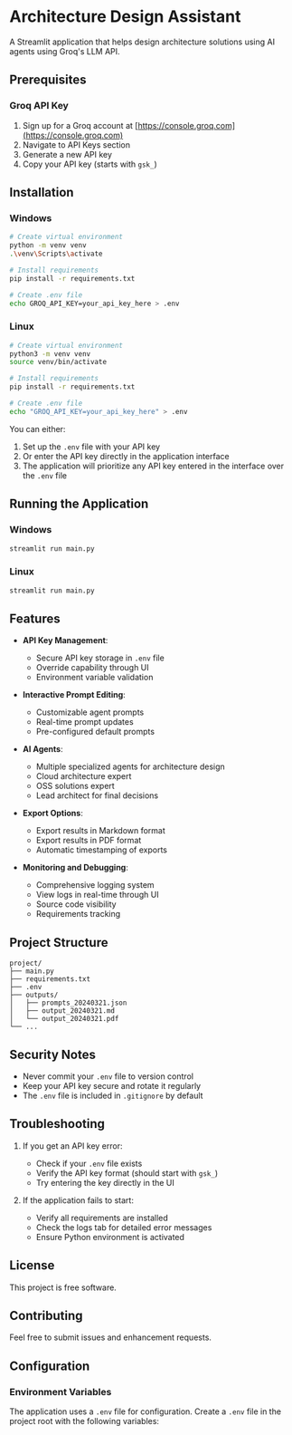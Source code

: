 # Architecture Design Assistant

A Streamlit application that helps design architecture solutions using AI agents using Groq's LLM API.

## Prerequisites

### Groq API Key
1. Sign up for a Groq account at [https://console.groq.com](https://console.groq.com)
2. Navigate to API Keys section
3. Generate a new API key
4. Copy your API key (starts with `gsk_`)

## Installation

### Windows
```bash
# Create virtual environment
python -m venv venv
.\venv\Scripts\activate

# Install requirements
pip install -r requirements.txt

# Create .env file
echo GROQ_API_KEY=your_api_key_here > .env
```

### Linux
```bash
# Create virtual environment
python3 -m venv venv
source venv/bin/activate

# Install requirements
pip install -r requirements.txt

# Create .env file
echo "GROQ_API_KEY=your_api_key_here" > .env
```

You can either:
1. Set up the `.env` file with your API key
2. Or enter the API key directly in the application interface
3. The application will prioritize any API key entered in the interface over the `.env` file

## Running the Application

### Windows
```bash
streamlit run main.py
```

### Linux
```bash
streamlit run main.py
```

## Features

- **API Key Management**:
  - Secure API key storage in `.env` file
  - Override capability through UI
  - Environment variable validation

- **Interactive Prompt Editing**:
  - Customizable agent prompts
  - Real-time prompt updates
  - Pre-configured default prompts

- **AI Agents**:
  - Multiple specialized agents for architecture design
  - Cloud architecture expert
  - OSS solutions expert
  - Lead architect for final decisions

- **Export Options**:
  - Export results in Markdown format
  - Export results in PDF format
  - Automatic timestamping of exports

- **Monitoring and Debugging**:
  - Comprehensive logging system
  - View logs in real-time through UI
  - Source code visibility
  - Requirements tracking

## Project Structure

```
project/
├── main.py
├── requirements.txt
├── .env
├── outputs/
│   ├── prompts_20240321.json
│   ├── output_20240321.md
│   └── output_20240321.pdf
└── ...
```

## Security Notes

- Never commit your `.env` file to version control
- Keep your API key secure and rotate it regularly
- The `.env` file is included in `.gitignore` by default

## Troubleshooting

1. If you get an API key error:
   - Check if your `.env` file exists
   - Verify the API key format (should start with `gsk_`)
   - Try entering the key directly in the UI

2. If the application fails to start:
   - Verify all requirements are installed
   - Check the logs tab for detailed error messages
   - Ensure Python environment is activated

## License

This project is free software.

## Contributing

Feel free to submit issues and enhancement requests.

## Configuration

### Environment Variables
The application uses a `.env` file for configuration. Create a `.env` file in the project root with the following variables: